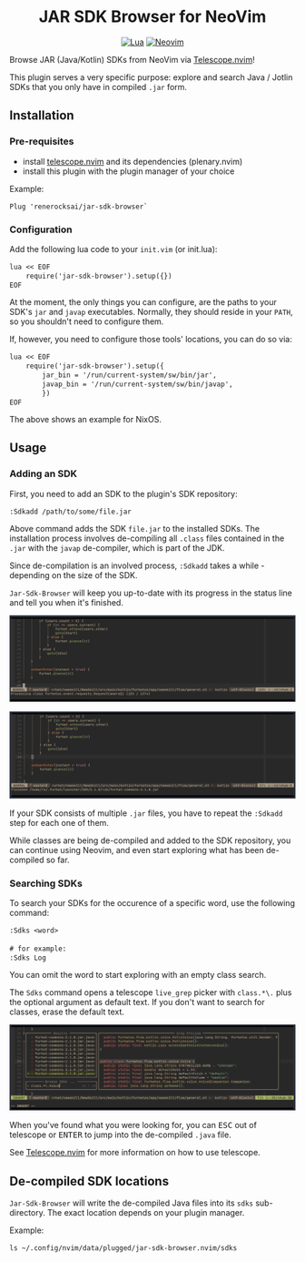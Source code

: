 <div align="center">

# JAR SDK Browser for NeoVim

[![Lua](https://img.shields.io/badge/Lua-blue.svg?style=plastic&logo=lua)](http://www.lua.org)
[![Neovim](https://img.shields.io/badge/Neovim%200.6+-green.svg?style=plastic&logo=neovim)](https://neovim.io)

</div>

Browse JAR (Java/Kotlin) SDKs from NeoVim via [Telescope.nvim](https://github.com/nvim-telescope/telescope.nvim)!

This plugin serves a very specific purpose: explore and search Java / Jotlin SDKs that you only have in compiled `.jar` form.

## Installation

### Pre-requisites

- install [telescope.nvim](https://github.com/nvim-telescope/telescope.nvim) and its dependencies (plenary.nvim)
- install this plugin with the plugin manager of your choice

Example:

```vim
Plug 'renerocksai/jar-sdk-browser`
```

### Configuration

Add the following lua code to your `init.vim` (or init.lua):

```vim
lua << EOF
    require('jar-sdk-browser').setup({})
EOF
```

At the moment, the only things you can configure, are the paths to your SDK's `jar` and `javap` executables. Normally,
they should reside in your `PATH`, so you shouldn't need to configure them.

If, however, you need to configure those tools' locations, you can do so via:

```vim
lua << EOF
    require('jar-sdk-browser').setup({
        jar_bin = '/run/current-system/sw/bin/jar',
        javap_bin = '/run/current-system/sw/bin/javap',
        })
EOF
```

The above shows an example for NixOS.

## Usage

### Adding an SDK

First, you need to add an SDK to the plugin's SDK repository:

```vim
:Sdkadd /path/to/some/file.jar
```

Above command adds the SDK `file.jar` to the installed SDKs. The installation process involves de-compiling all `.class`
files contained in the `.jar` with the `javap` de-compiler, which is part of the JDK.

Since de-compilation is an involved process, `:Sdkadd` takes a while - depending on the size of the SDK.

`Jar-Sdk-Browser` will keep you up-to-date with its progress in the status line and tell you when it's finished.

![](./img/adding.png)

![](./img/adding-finished.png)

If your SDK consists of multiple `.jar` files, you have to repeat the `:Sdkadd` step for each one of them.

While classes are being de-compiled and added to the SDK repository, you can continue using Neovim, and even start
exploring what has been de-compiled so far.

### Searching SDKs

To search your SDKs for the occurence of a specific word, use the following command:

```vim
:Sdks <word>

# for example:
:Sdks Log
```

You can omit the word to start exploring with an empty class search.

The `Sdks` command opens a telescope `live_grep` picker with `class.*\.` plus the optional argument as default text. If
you don't want to search for classes, erase the default text.

![](./img/searchdemo.png)

When you've found what you were looking for, you can <kbd>ESC</kbd> out of telescope or <kbd>ENTER</kbd> to jump into
the de-compiled `.java` file.

See [Telescope.nvim](https://github.com/nvim-telescope/telescope.nvim) for more information on how to use telescope.

## De-compiled SDK locations

`Jar-Sdk-Browser` will write the de-compiled Java files into its `sdks` sub-directory. The exact location depends on
your plugin manager.

Example:

```console
ls ~/.config/nvim/data/plugged/jar-sdk-browser.nvim/sdks
```
